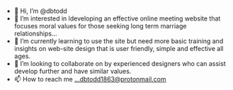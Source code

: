 - 👋 Hi, I’m @dbtodd
- 👀 I’m interested in ldeveloping an effective online meeting website that focuses moral values for those seeking long term marriage relationships...
- 🌱 I’m currently learning to use the site but need more basic training and insights on web-site design that is user friendly, simple and effective all ages.
- 💞️ I’m looking to collaborate on by experienced designers who can assist develop further and have similar values. 
- 📫 How to reach me ...dbtodd1863@protonmail.com

<!---
dbtodd/dbtodd is a ✨ special ✨ repository because its `README.md` (this file) appears on your GitHub profile.
You can click the Preview link to take a look at your changes.
--->
